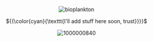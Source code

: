 <div align="center">

![bioplankton](https://komarev.com/ghpvc/?username=BernedettesKey&abbreviated=true&label=Bioplankton&color=59A1C1)

<p align="center"> ${{\color{cyan}{\texttt{I'll add stuff here soon, trust}}}}$ </p>

![1000000840](https://github.com/user-attachments/assets/89a68ef9-ba7d-49d2-89bd-84bec8f0b91a)
